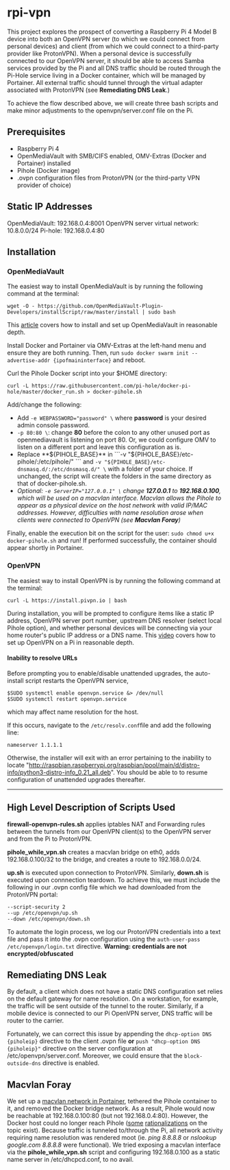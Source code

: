 # rpi-vpn


This project explores the prospect of converting a Raspberry Pi 4 Model B device into both an OpenVPN server (to which we could connect from personal devices) and client (from which we could connect to a third-party provider like ProtonVPN). When a personal device is successfully connected to our OpenVPN server, it should be able to access Samba services provided by the Pi and all DNS traffic should be routed through the Pi-Hole service living in a Docker container, which will be managed by Portainer. All external traffic should tunnel through the virtual adapter associated with ProtonVPN (see **Remediating DNS Leak**.)

To achieve the flow described above, we will create three bash scripts and make minor adjustments to the openvpn/server.conf file on the Pi.

## Prerequisites

- Raspberry Pi 4
- OpenMediaVault with SMB/CIFS enabled, OMV-Extras (Docker and Portainer) installed
- Pihole (Docker image)
- .ovpn configuration files from ProtonVPN (or the third-party VPN provider of choice)

## Static IP Addresses

OpenMediaVault: 192.168.0.4:8001
OpenVPN server virtual network: 10.8.0.0/24
Pi-hole: 192.168.0.4:80

## Installation

### OpenMediaVault

The easiest way to install OpenMediaVault is by running the following command at the terminal:
```
wget -O - https://github.com/OpenMediaVault-Plugin-Developers/installScript/raw/master/install | sudo bash
```
This [article](https://dbtechreviews.com/2019/12/how-to-install-openmediavault-on-raspberry-pi-4/) covers how to install and set up OpenMediaVault in reasonable depth.

Install Docker and Portainer via OMV-Extras at the left-hand menu and ensure they are both running. Then, run ```sudo docker swarm init --advertise-addr {ipofmaininterface}``` and reboot.

Curl the Pihole Docker script into your $HOME directory:

```
curl -L https://raw.githubusercontent.com/pi-hole/docker-pi-hole/master/docker_run.sh > docker-pihole.sh
```
Add/change the following:

- Add ```-e WEBPASSWORD="password" \``` where **password** is your desired admin console password.
- ```-p 80:80 \```: change **80** before the colon to any other unused port as openmediavault is listening on port 80. Or, we could configure OMV to listen on a different port and leave this configuration as is.
- Replace **${PIHOLE_BASE}** in ```-v "${PIHOLE_BASE}/etc-pihole/:/etc/pihole/" \``` and ```-v "${PIHOLE_BASE}/etc-dnsmasq.d/:/etc/dnsmasq.d/" \``` with a folder of your choice. If unchanged, the script will create the folders in the same directory as that of docker-pihole.sh.
- *Optional: ```-e ServerIP="127.0.0.1" \``` change **127.0.0.1** to **192.168.0.100**, which will be used on a macvlan interface. Macvlan allows the Pihole to appear as a physical device on the host network with valid IP/MAC addresses. However, difficulties with name resolution arose when clients were connected to OpenVPN (see **Macvlan Foray**)*

Finally, enable the execution bit on the script for the user: ```sudo chmod u+x docker-pihole.sh``` and run! If performed successfully, the container should appear shortly in Portainer.

### OpenVPN

The easiest way to install OpenVPN is by running the following command at the terminal:
```
curl -L https://install.pivpn.io | bash
```
During installation, you will be prompted to configure items like a static IP address, OpenVPN server port number, upstream DNS resolver (select local Pihole option), and whether personal devices will be connecting via your home router's public IP address or a DNS name. This [video](https://www.youtube.com/watch?v=15VjDVCISj0) covers how to set up OpenVPN on a Pi in reasonable depth.

#### Inability to resolve URLs

Before prompting you to enable/disable unattended upgrades, the auto-install script restarts the OpenVPN service,
```
$SUDO systemctl enable openvpn.service &> /dev/null
$SUDO systemctl restart openvpn.service
```
which may affect name resolution for the host.

If this occurs, navigate to the ```/etc/resolv.conf```file and add the following line:
```
nameserver 1.1.1.1
```
Otherwise, the installer will exit with an error pertaining to the inability to locate "http://raspbian.raspberrypi.org/raspbian/pool/main/d/distro-info/python3-distro-info_0.21_all.deb". You should be able to to resume configuration of unattended upgrades thereafter.

----

## High Level Description of Scripts Used

**firewall-openvpn-rules.sh** applies iptables NAT and Forwarding rules between the tunnels from our OpenVPN client(s) to the OpenVPN server and from the Pi to ProtonVPN.

**pihole_while_vpn.sh** creates a macvlan bridge on eth0, adds 192.168.0.100/32 to the bridge, and creates a route to 192.168.0.0/24.

**up.sh** is executed upon connection to ProtonVPN. Similarly, **down.sh** is executed upon connnection teardown. To achieve this, we must include the following in our .ovpn config file which we had downloaded from the ProtonVPN portal:
```
--script-security 2
--up /etc/openvpn/up.sh
--down /etc/openvpn/down.sh
```

To automate the login process, we log our ProtonVPN credentials into a text file and pass it into the .ovpn configuration using the ```auth-user-pass /etc/openvpn/login.txt``` directive. **Warning: credentials are not encrypted/obfuscated**

## Remediating DNS Leak

By default, a client which does not have a static DNS configuration set relies on the default gateway for name resolution. On a workstation, for example, the traffic will be sent outside of the tunnel to the router. Similarly, if a mobile device is connected to our Pi OpenVPN server, DNS traffic will be router to the carrier. 

Fortunately, we can correct this issue by appending the ```dhcp-option DNS {piholeip}``` directive to the client .ovpn file **or** ```push "dhcp-option DNS {piholeip}"``` directive on the server configuration at /etc/openvpn/server.conf. Moreover, we could ensure that the ```block-outside-dns``` directive is enabled.

## Macvlan Foray

We set up a [macvlan network in Portainer](https://web.archive.org/web/20201112013419/https://www.portainer.io/2018/09/using-macvlan-portainer-io/), tethered the Pihole container to it, and removed the Docker bridge network. As a result, Pihole would now be reachable at 192.168.0.100:80 (but not 192.168.0.4:80). However, the Docker host could no longer reach Pihole ([some](http://docs.docker.oeynet.com/engine/userguide/networking/get-started-macvlan/) [rationalizations](https://stackoverflow.com/questions/63203538/docker-macvlan-no-route-to-host-container) on the topic exist). Because traffic is tunneled to/through the Pi, all network activity requiring name resolution was rendered moot (ie. *ping 8.8.8.8* or *nslookup google.com 8.8.8.8* were functional). We tried exposing a macvlan interface via the **pihole_while_vpn.sh** script and configuring 192.168.0.100 as a static name server in /etc/dhcpcd.conf, to no avail.
